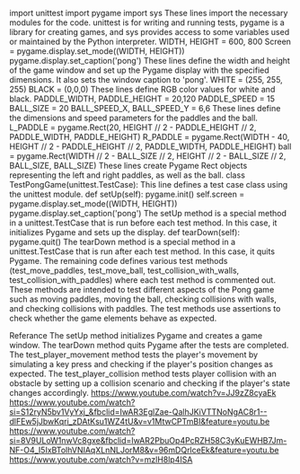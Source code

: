 import unittest
import pygame
import sys
These lines import the necessary modules for the code. 
unittest is for writing and running tests, pygame is a library for creating games, and sys provides access to some variables used or maintained by the Python interpreter.
WIDTH, HEIGHT = 600, 800
Screen = pygame.display.set_mode((WIDTH, HEIGHT))
pygame.display.set_caption('pong')
These lines define the width and height of the game window and set up the Pygame display with the specified dimensions. It also sets the window caption to 'pong'.
WHITE = (255, 255, 255)
BLACK = (0,0,0)
These lines define RGB color values for white and black.
PADDLE_WIDTH, PADDLE_HEIGHT = 20,120
PADDLE_SPEED = 15
BALL_SIZE = 20
BALL_SPEED_X, BALL_SPEED_Y = 6,6
These lines define the dimensions and speed parameters for the paddles and the ball.
L_PADDLE = pygame.Rect(20, HEIGHT // 2 - PADDLE_HEIGHT // 2, PADDLE_WIDTH, PADDLE_HEIGHT)
R_PADDLE = pygame.Rect(WIDTH - 40, HEIGHT // 2 - PADDLE_HEIGHT // 2, PADDLE_WIDTH, PADDLE_HEIGHT)
ball = pygame.Rect(WIDTH // 2 - BALL_SIZE // 2, HEIGHT // 2 - BALL_SIZE // 2, BALL_SIZE, BALL_SIZE)
These lines create Pygame Rect objects representing the left and right paddles, as well as the ball.
class TestPongGame(unittest.TestCase):
This line defines a test case class using the unittest module.
    def setUp(self):
        pygame.init()
        self.screen = pygame.display.set_mode((WIDTH, HEIGHT))
        pygame.display.set_caption('pong')
The setUp method is a special method in a unittest.TestCase that is run before each test method. In this case, it initializes Pygame and sets up the display.
    def tearDown(self):
        pygame.quit()
The tearDown method is a special method in a unittest.TestCase that is run after each test method. In this case, it quits Pygame.
The remaining code defines various test methods (test_move_paddles, test_move_ball, test_collision_with_walls, test_collision_with_paddles) where each test method is commented out. 
These methods are intended to test different aspects of the Pong game such as moving paddles, moving the ball, checking collisions with walls, and checking collisions with paddles. 
The test methods use assertions to check whether the game elements behave as expected.


Referance
The setUp method initializes Pygame and creates a game window.
The tearDown method quits Pygame after the tests are completed.
The test_player_movement method tests the player's movement by simulating a key press and checking if the player's position changes as expected.
The test_player_collision method tests player collision with an obstacle by setting up a collision scenario and checking if the player's state changes accordingly.
https://www.youtube.com/watch?v=JJ9zZ8cyaEk
https://www.youtube.com/watch?si=S12ryN5bv1VyYxj_&fbclid=IwAR3EglZae-QalhJKiVTTNoNgAC8r1--dlFEw5jJbwKqri_zDAtKsu1WZ4tU&v=v1MtwCPTmBI&feature=youtu.be
https://www.youtube.com/watch?si=8V9ULoW1nwVc8gxe&fbclid=IwAR2PbuOp4PcRZH58C3yKuEWHB7Jm-NF-O4_I5IxBTolhVNIAqXLnNLJorM8&v=96mDQrlceEk&feature=youtu.be
https://www.youtube.com/watch?v=mzlH8lp4ISA
